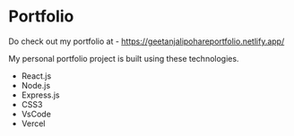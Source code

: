 # Portfolio

Do check out my portfolio at - https://geetanjalipohareportfolio.netlify.app/

My personal portfolio project is built using these technologies.

- React.js
- Node.js
- Express.js
- CSS3
- VsCode
- Vercel




